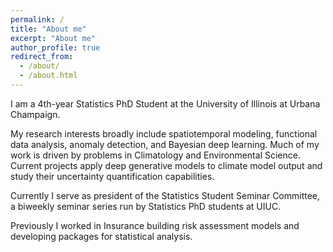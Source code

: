 ```yaml
---
permalink: /
title: "About me"
excerpt: "About me"
author_profile: true
redirect_from: 
  - /about/
  - /about.html
---
```


I am a 4th-year Statistics PhD Student at the University of Illinois at Urbana Champaign.

My research interests broadly include spatiotemporal modeling, functional data analysis, anomaly detection, and Bayesian deep learning. Much of my work is driven by problems in Climatology and Environmental Science. Current projects apply deep generative models to climate model output and study their uncertainty quantification capabilities.

Currently I serve as president of the Statistics Student Seminar Committee, a biweekly seminar series run by Statistics PhD students at UIUC.  

Previously I worked in Insurance building risk assessment models and developing packages for statistical analysis.
